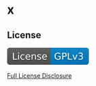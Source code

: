 # x

## License

[![License: gpl_v3](./assets/images/license-GPLv3-blue.svg)](https://raw.githubusercontent.com/msdale/readme-generator/feature/fill-readme/assets/license-docs/pretext/MIT-pre.txt)

[Full License Disclosure](https://raw.githubusercontent.com/msdale/readme-generator/feature/fill-readme/assets/license-docs/full-disclosure/MIT.txt)
